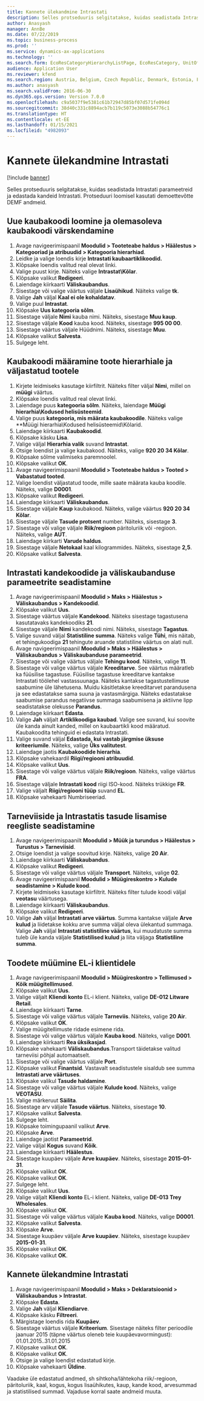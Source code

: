 ```yaml
---
title: Kannete ülekandmine Intrastati
description: Selles protseduuris selgitatakse, kuidas seadistada Intrastati parameetreid ja edastada kandeid Intrastati.
author: Anasyash
manager: AnnBe
ms.date: 07/22/2019
ms.topic: business-process
ms.prod: ''
ms.service: dynamics-ax-applications
ms.technology: ''
ms.search.form: EcoResCategoryHierarchyListPage, EcoResCategory, UnitOfMeasureLookup, ProcCategoryAddCommodityCode, EcoResProductDetailsExtended, IntrastatCommodityLookup, IntrastatTransactionCode, IntrastatParameters, DeliveryMode, MarkupTable, SalesTableListPage, SalesCreateOrder, SalesTable, MarkupTrans, SalesEditLines,  Intrastat, SysQueryForm, DeliveryReason, DeliveryTerms, DestinationCode
audience: Application User
ms.reviewer: kfend
ms.search.region: Austria, Belgium, Czech Republic, Denmark, Estonia, Finland, France, Germany, Hungary, Ireland, Italy, Latvia, Lithuania, Netherlands, Poland, Spain, Sweden, United Kingdom
ms.author: anasyash
ms.search.validFrom: 2016-06-30
ms.dyn365.ops.version: Version 7.0.0
ms.openlocfilehash: c9a5037f9e5381c61b72947d85bf07d571fe094d
ms.sourcegitcommit: 38d40c331c8894acb7b119c5073e3088b54776c1
ms.translationtype: HT
ms.contentlocale: et-EE
ms.lasthandoff: 01/15/2021
ms.locfileid: "4982093"
---
```

# <a name="transfer-transactions-to-the-intrastat"></a>Kannete ülekandmine Intrastati

[!include [banner](../../includes/banner.md)]

Selles protseduuris selgitatakse, kuidas seadistada Intrastati parameetreid ja edastada kandeid Intrastati. Protseduuri loomisel kasutati demoettevõtte DEMF andmeid.


## <a name="create-new-and-update-existing-commodity-code"></a>Uue kaubakoodi loomine ja olemasoleva kaubakoodi värskendamine
1. Avage navigeerimispaanil **Moodulid > Tooteteabe haldus > Häälestus > Kategooriad ja atribuudid > Kategooria hierarhiad**.
2. Leidke ja valige loendis kirje **Intrastati kaubaartiklikoodid.**
3. Klõpsake loendis valitud real olevat linki.
4. Valige puust kirje. Näiteks valige **Intrastat\Kõlar**.  
5. Klõpsake valikut **Redigeeri**.
6. Laiendage kiirkaarti **Väliskaubandus**.
7. Sisestage või valige väärtus väljale **Lisaühikud**. Näiteks valige **tk**.  
8. Valige **Jah** väljal **Kaal ei ole kohaldatav**.
9. Valige puul **Intrastat**.
10. Klõpsake **Uus kategooria sõlm**.
11. Sisestage väljale **Nimi** kauba nimi. Näiteks, sisestage **Muu kaup**.  
12. Sisestage väljale **Kood** kauba kood. Näiteks, sisestage **995 00 00**.  
13. Sisestage väärtus väljale Hüüdnimi. Näiteks, sisestage **Muu**.  
14. Klõpsake valikut **Salvesta**.
15. Sulgege leht.

## <a name="assign-commodity-code-to-product-hierarchy-and-released-product"></a>Kaubakoodi määramine toote hierarhiale ja väljastatud tootele
1. Kirjete leidmiseks kasutage kiirfiltrit. Näiteks filter väljal **Nimi**, millel on **müügi** väärtus.
2. Klõpsake loendis valitud real olevat linki.
3. Laiendage puus **kategooria sõlm**. Näiteks, laiendage **Müügi hierarhia\Kodused helisüsteemid**.  
4. Valige puus **kategooria, mis määrata kaubakoodile**. Näiteks valige **Müügi hierarhia\Kodused helisüsteemid\Kõlarid.  
5. Laiendage kiirkaarti **Kaubakoodid**.
6. Klõpsake käsku **Lisa**.
7. Valige väljal **Hierarhia valik** suvand **Intrastat**.
8. Otsige loendist ja valige kaubakood. Näiteks, valige **920 20 34 Kõlar**.  
9. Klõpsake sõlme valimiseks paremnoolel.
10. Klõpsake valikut **OK**.
11. Avage navigeerimispaanil **Moodulid > Tooteteabe haldus > Tooted > Vabastatud tooted**.
12. Valige loendist väljastatud toode, mille saate määrata kauba koodile. Näiteks, valige **D0001**.  
13. Klõpsake valikut **Redigeeri**.
14. Laiendage kiirkaarti **Väliskaubandus**.
15. Sisestage väljale **Kaup** kaubakood. Näiteks, valige väärtus **920 20 34 Kõlar**.    
16. Sisestage väljale **Tasude protsent** number. Näiteks, sisestage **3**.  
17. Sisestage või valige väljale **Riik/regioon** päritoluriik või -regioon. Näiteks, valige **AUT**.  
18. Laiendage kiirkarti **Varude haldus**.
19. Sisestage väljale **Netokaal** kaal kilogrammides. Näiteks, sisestage **2,5**.  
20. Klõpsake valikut **Salvesta**.

## <a name="set-up-intrastat-transaction-codes-and-foreign-trade-parameters"></a>Intrastati kandekoodide ja väliskaubanduse parameetrite seadistamine
1. Avage navigeerimispaanil **Moodulid > Maks > Häälestus > Väliskaubandus > Kandekoodid**.
2. Klõpsake valikut **Uus**.
3. Sisestage väärtus väljale **Kandekood**. Näiteks sisestage tagastusena kasutatavaks kandekoodiks **21**.  
4. Sisestage väljale **Nimi** kandekoodi nimi. Näiteks, sisestage **Tagastus**.  
5. Valige suvand väljal **Statistiline summa**. Näiteks valige **Tühi**, mis näitab, et tehingukoodiga **21** tehingute aruande statistiline väärtus on alati null.  
6. Avage navigeerimispaanil **Moodulid > Maks > Häälestus > Väliskaubandus > Väliskaubanduse parameetrid**.
7. Sisestage või valige väärtus väljale **Tehingu kood**. Näiteks, valige **11**.  
8. Sisestage või valige väärtus väljale **Kreeditarve**. See väärtus määratleb ka füüsilise tagastuse. Füüsilise tagastuse kreeditarve kantakse Intrastati töölehel vastassuunaga. Näiteks kantakse tagastustellimuse saabumine üle lähetusena.   Muidu käsitletakse kreeditarvet parandusena ja see edastatakse sama suuna ja vastasmärgiga. Näiteks edastatakse saabumise parandus negatiivse summaga saabumisena ja aktiivne lipp seadistatakse olekusse **Parandus**.  
9. Laiendage kiirkaart **Edasta**.
10. Valige **Jah** väljalt **Artiklikoodiga kaubad**. Valige see suvand, kui soovite üle kanda ainult kanded, millel on kaubaartikli kood määratud. Kaubakoodita tehinguid ei edastata Intrastati.  
11. Valige suvand väljal **Edastada, kui vastab järgmise üksuse kriteeriumile**. Näiteks, valige **Üks valitutest**.  
12. Laiendage jaotis **Kaubakoodide hierarhia**.
13. Klõpsake vahekaardil **Riigi/regiooni atribuudid**.
14. Klõpsake valikut **Uus**.
15. Sisestage või valige väärtus väljale **Riik/regioon**. Näiteks, valige väärtus **FRA**.  
16. Sisestage väljale **Intrastati kood** riigi ISO-kood.  Näiteks trükkige **FR**.  
17. Valige väljalt **Riigi/regiooni tüüp** suvand **EL**.
18. Klõpsake vahekaarti Numbriseeriad.

## <a name="set-up-modes-of-delivery-and-rules-for-including-charges-in-intrastat"></a>Tarneviiside ja Intrastatis tasude lisamise reegliste seadistamine
1. Avage navigeerimispaanilt **Moodulid > Müük ja turundus > Häälestus > Turustus > Tarneviisid**.
2. Otsige loendist ja valige soovitud kirje. Näiteks, valige **20 Air**.  
3. Laiendage kiirkaarti **Väliskaubandus**.
4. Klõpsake valikut **Redigeeri**.
5. Sisestage või valige väärtus väljale **Transport**. Näiteks, valige **02**.  
6. Avage navigeerimispaanil **Moodulid > Müügireskontro > Kulude seadistamine > Kulude kood**.
7. Kirjete leidmiseks kasutage kiirfiltrit. Näiteks filter tulude koodi väljal **veotasu** väärtusega.
8. Laiendage kiirkaarti **Väliskaubandus**.
9. Klõpsake valikut **Redigeeri**.
10. Valige **Jah** väljal **Intrastati arve väärtus**. Summa kantakse väljale **Arve kulud** ja liidetakse kokku arve summa väljal oleva ülekantud summaga. Valige **Jah** väljal **Intrastati statistiline väärtus**, kui muudatuste summa tuleb üle kanda väljale **Statistilised kulud** ja liita väljaga **Statistiline summa**.  

## <a name="sell-products-for-eu-customers"></a>Toodete müümine EL-i klientidele
1. Avage navigeerimispaanil **Moodulid > Müügireskontro > Tellimused > Kõik müügitellimused**.
2. Klõpsake valikut **Uus**.
3. Valige väljalt **Kliendi konto** EL-i klient. Näiteks, valige **DE-012 Litware Retail**.  
4. Laiendage kiirkaarti **Tarne**.
5. Sisestage või valige väärtus väljale **Tarneviis**. Näiteks, valige **20 Air**.  
6. Klõpsake valikut **OK**.
7. Valige müügitellimuste ridade esimene rida.
8. Sisestage või valige väärtus väljale **Kauba kood**. Näiteks, valige **D001**.  
9. Laiendage kiirkaarti **Rea üksikasjad**.
10. Klõpsake vahekaarti **Väliskaubandus**.Transport täidetakse valitud tarneviisi põhjal automaatselt.  
11. Sisestage või valige väärtus väljale **Port**.
12. Klõpsake valikut **Finantsid**. Vastavalt seadistustele sisaldub see summa **Intrastati arve väärtuses**.  
13. Klõpsake valikul **Tasude haldamine**.
14. Sisestage või valige väärtus väljale **Kulude kood**. Näiteks, valige **VEOTASU**.  
15. Valige märkeruut **Säilita**.
16. Sisestage arv väljale **Tasude väärtus**. Näiteks, sisestage **10**.  
17. Klõpsake valikut **Salvesta**.
18. Sulgege leht.
19. Klõpsake toimingupaanil valikut **Arve**.
20. Klõpsake **Arve**.
21. Laiendage jaotist **Parameetrid**.
22. Valige väljal **Kogus** suvand **Kõik**.
23. Laiendage kiirkaarti **Häälestus**.
24. Sisestage kuupäev väljale **Arve kuupäev**. Näiteks, sisestage **2015-01-31**.  
25. Klõpsake valikut **OK**.
26. Klõpsake valikut **OK**.
27. Sulgege leht.
28. Klõpsake valikut **Uus**.
29. Valige väljalt **Kliendi konto** EL-i klient. Näiteks, valige **DE-013 Trey Wholesales**.
30. Klõpsake valikut **OK**.
31. Sisestage või valige väärtus väljale **Kauba kood**. Näiteks, valige **D0001**.  
32. Klõpsake valikut **Salvesta**.
33. Klõpsake **Arve**.
34. Sisestage kuupäev väljale **Arve kuupäev**. Näiteks, sisestage kuupäev **2015-01-31**.  
35. Klõpsake valikut **OK**.
36. Klõpsake valikut **OK**.

## <a name="transfer-transactions-to-the-intrastat"></a>Kannete ülekandmine Intrastati
1. Avage navigeerimispaanil **Moodulid > Maks > Deklaratsioonid > Väliskaubandus > Intrastat**.
2. Klõpsake **Edasta**.
3. Valige **Jah** väljal **Kliendiarve**.
4. Klõpsake käsku **Filtreeri**.
5. Märgistage loendis rida **Kuupäev**.
6. Sisestage väärtus väljale **Kriteerium**. Sisestage näiteks filter perioodile jaanuar 2015 (täpne väärtus oleneb teie kuupäevavormingust): 01.01.2015..31.01.2015  
7. Klõpsake valikut **OK**.
8. Klõpsake valikut **OK**.
9. Otsige ja valige loendist edastatud kirje.
10. Klõpsake vahekaarti **Üldine**.
    
Vaadake üle edastatud andmed, sh sihtkoha/lähtekoha riik/-regioon, päritoluriik, kaal, kogus, kogus lisaühikutes, kaup, kande kood, arvesummad ja statistilised summad. Vajaduse korral saate andmeid muuta.  

